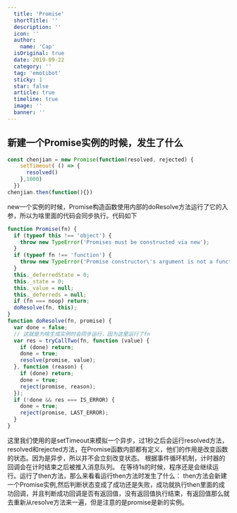 ```yaml
---
  title: 'Promise'
  shortTitle: ''
  description: ''
  icon: ''
  author:
    name: 'Cap'
  isOriginal: true
  date: 2019-09-22
  category: ''
  tag: 'emotibot'
  sticky: 1
  star: false
  article: true
  timeline: true
  image: ''
  banner: ''
---
```


  ## 新建一个Promise实例的时候，发生了什么

```javascript
const chenjian = new Promise(function(resolved, rejected) {
    setTimeout( () => {
      resolved()
    },1000)
  })
chenjian.then(function(){})
```

new一个实例的时候，Promise构造函数使用内部的doResolve方法运行了它的入参，所以为啥里面的代码会同步执行。代码如下

```javascript
function Promise(fn) {
  if (typeof this !== 'object') {
    throw new TypeError('Promises must be constructed via new');
  }
  if (typeof fn !== 'function') {
    throw new TypeError('Promise constructor\'s argument is not a function');
  }
  this._deferredState = 0;
  this._state = 0;
  this._value = null;
  this._deferreds = null;
  if (fn === noop) return;
  doResolve(fn, this);
}
function doResolve(fn, promise) {
  var done = false;
  // 这就是为啥生成实例时会同步运行，因为这里运行了fn
  var res = tryCallTwo(fn, function (value) {
    if (done) return;
    done = true;
    resolve(promise, value);
  }, function (reason) {
    if (done) return;
    done = true;
    reject(promise, reason);
  });
  if (!done && res === IS_ERROR) {
    done = true;
    reject(promise, LAST_ERROR);
  }
}
```

这里我们使用的是setTimeout来模拟一个异步，过1秒之后会运行resolved方法，resolved和rejected方法，在Promise函数内部都有定义，他们的作用是改变函数的状态。因为是异步，所以并不会立刻改变状态。
根据事件循环机制，计时器的回调会在计时结束之后被推入消息队列。
在等待1s的时候，程序还是会继续运行。运行了then方法，那么来看看运行then方法时发生了什么：
then方法会新建一个Promise实例,然后判断状态变成了成功还是失败，成功就执行then里面的成功回调，并且判断成功回调是否有返回值，没有返回值执行结束，有返回值那么就去重新从resolve方法来一遍，但是注意的是promise是新的实例。
